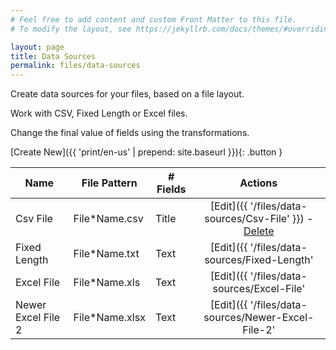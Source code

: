 ```yaml
---
# Feel free to add content and custom Front Matter to this file.
# To modify the layout, see https://jekyllrb.com/docs/themes/#overriding-theme-defaults

layout: page
title: Data Sources
permalink: files/data-sources
---
```


Create data sources for your files, based on a file layout.

Work with CSV, Fixed Length or Excel files.

Change the final value of fields using the transformations.

[Create New]({{ 'print/en-us'  | prepend: site.baseurl }}){: .button }

| Name               | File Pattern   | # Fields    | Actions               |
| ------------------ | -------------- | ----------- | :-------------------: |
| Csv File           | File*Name.csv  | Title       | [Edit]({{ '/files/data-sources/Csv-File' }}) - [Delete]() |
| Fixed Length       | File*Name.txt  | Text        | [Edit]({{ '/files/data-sources/Fixed-Length'  | prepend: site.baseurl }}) - [Delete]() |
| Excel File         | File*Name.xls  | Text        | [Edit]({{ '/files/data-sources/Excel-File'  | prepend: site.baseurl }}) - [Delete]() |
| Newer Excel File 2 | File*Name.xlsx | Text        | [Edit]({{ '/files/data-sources/Newer-Excel-File-2'  | prepend: site.baseurl }}) - [Delete]() |